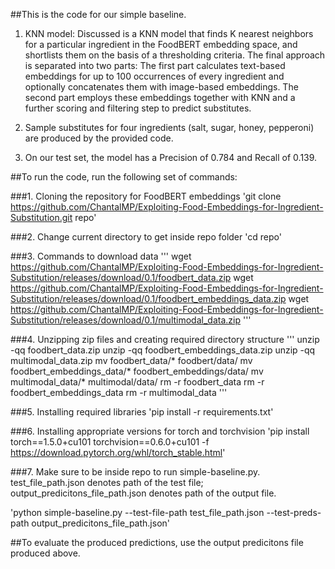 ##This is the code for our simple baseline. 
1. KNN model: Discussed is a KNN model that finds K nearest neighbors for a particular ingredient in the FoodBERT embedding space, and shortlists them on the basis of a thresholding criteria. The final approach is separated into two parts: The first part calculates text-based embeddings for up to 100 occurrences of every ingredient and optionally concatenates them with image-based embeddings. The second part employs these embeddings together with KNN and a further scoring and filtering step to predict substitutes.

2. Sample substitutes for four ingredients (salt, sugar, honey, pepperoni) are produced by the provided code.

3. On our test set, the model has a Precision of 0.784 and Recall of 0.139.

##To run the code, run the following set of commands:

###1. Cloning the repository for FoodBERT embeddings
'git clone https://github.com/ChantalMP/Exploiting-Food-Embeddings-for-Ingredient-Substitution.git repo'

###2. Change current directory to get inside repo folder
'cd repo'

###3. Commands to download data
'''
    wget https://github.com/ChantalMP/Exploiting-Food-Embeddings-for-Ingredient-Substitution/releases/download/0.1/foodbert_data.zip
    wget https://github.com/ChantalMP/Exploiting-Food-Embeddings-for-Ingredient-Substitution/releases/download/0.1/foodbert_embeddings_data.zip
    wget https://github.com/ChantalMP/Exploiting-Food-Embeddings-for-Ingredient-Substitution/releases/download/0.1/multimodal_data.zip
'''

###4. Unzipping zip files and creating required directory structure
'''
    unzip -qq foodbert_data.zip
    unzip -qq foodbert_embeddings_data.zip
    unzip -qq multimodal_data.zip
    mv foodbert_data/* foodbert/data/
    mv foodbert_embeddings_data/* foodbert_embeddings/data/
    mv multimodal_data/* multimodal/data/
    rm -r foodbert_data
    rm -r foodbert_embeddings_data
    rm -r multimodal_data
'''

###5. Installing required libraries
'pip install -r requirements.txt'

###6. Installing appropriate versions for torch and torchvision
'pip install torch==1.5.0+cu101 torchvision==0.6.0+cu101 -f https://download.pytorch.org/whl/torch_stable.html'

###7. Make sure to be inside repo to run simple-baseline.py. test_file_path.json denotes path of the test file; output_predicitons_file_path.json denotes path of the output file.

'python simple-baseline.py --test-file-path test_file_path.json --test-preds-path output_predicitons_file_path.json'

##To evaluate the produced predictions, use the output predicitons file produced above.